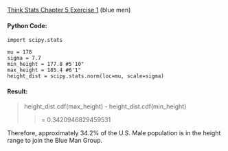 [Think Stats Chapter 5 Exercise 1](http://greenteapress.com/thinkstats2/html/thinkstats2006.html#toc50) (blue men)

#### Python Code:
    import scipy.stats

    mu = 178
    sigma = 7.7
    min_height = 177.8 #5'10"
    max_height = 185.4 #6'1"
    height_dist = scipy.stats.norm(loc=mu, scale=sigma)

#### Result:
>height_dist.cdf(max_height) - height_dist.cdf(min_height)
>> = 0.3420946829459531

Therefore, approximately 34.2% of the U.S. Male population is in the height range to join the Blue Man Group.
